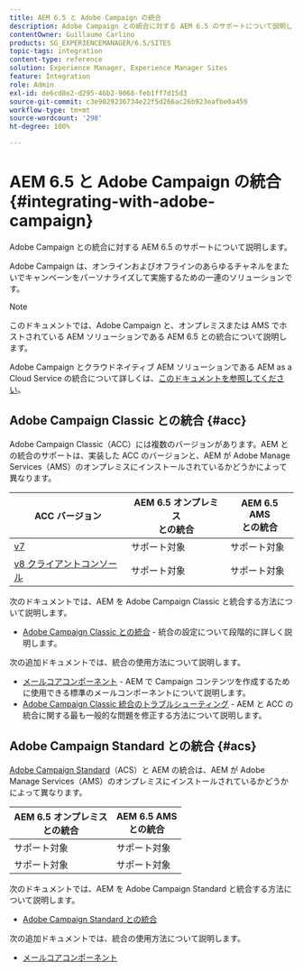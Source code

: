 ```yaml
---
title: AEM 6.5 と Adobe Campaign の統合
description: Adobe Campaign との統合に対する AEM 6.5 のサポートについて説明します。
contentOwner: Guillaume Carlino
products: SG_EXPERIENCEMANAGER/6.5/SITES
topic-tags: integration
content-type: reference
solution: Experience Manager, Experience Manager Sites
feature: Integration
role: Admin
exl-id: de6cd8e2-d295-46b2-9068-feb1ff7d15d3
source-git-commit: c3e9029236734e22f5d266ac26b923eafbe0a459
workflow-type: tm+mt
source-wordcount: '298'
ht-degree: 100%

---
```


# AEM 6.5 と Adobe Campaign の統合{#integrating-with-adobe-campaign}

Adobe Campaign との統合に対する AEM 6.5 のサポートについて説明します。

Adobe Campaign は、オンラインおよびオフラインのあらゆるチャネルをまたいでキャンペーンをパーソナライズして実施するための一連のソリューションです。

>[!NOTE]
>
>このドキュメントでは、Adobe Campaign と、オンプレミスまたは AMS でホストされている AEM ソリューションである AEM 6.5 との統合について説明します。
>
>Adobe Campaign とクラウドネイティブ AEM ソリューションである AEM as a Cloud Service の統合について詳しくは、[このドキュメントを参照してください](https://experienceleague.adobe.com/docs/experience-manager-cloud-service/content/sites/integrations/campaign.html?lang=ja)。

## Adobe Campaign Classic との統合 {#acc}

Adobe Campaign Classic（ACC）には複数のバージョンがあります。AEM との統合のサポートは、実装した ACC のバージョンと、AEM が Adobe Manage Services（AMS）のオンプレミスにインストールされているかどうかによって異なります。

| ACC バージョン | AEM 6.5 オンプレミス<br>との統合 | AEM 6.5 AMS<br>との統合 |
|---|---|---|
| [v7](https://experienceleague.adobe.com/docs/campaign-classic.html?lang=ja) | サポート対象 | サポート対象 |
| [v8 クライアントコンソール](https://experienceleague.adobe.com/docs/campaign-v8.html?lang=ja) | サポート対象 | サポート対象 |

次のドキュメントでは、AEM を Adobe Campaign Classic と統合する方法について説明します。

* [Adobe Campaign Classic との統合](/help/sites-administering/campaignonpremise.md) - 統合の設定について段階的に詳しく説明します。

次の追加ドキュメントでは、統合の使用方法について説明します。

* [メールコアコンポーネント](https://experienceleague.adobe.com/docs/experience-manager-core-components/using/email/introduction.html?lang=ja) - AEM で Campaign コンテンツを作成するために使用できる標準のメールコンポーネントについて説明します。
* [Adobe Campaign Classic 統合のトラブルシューティング](/help/sites-administering/troubleshooting-campaignintegration.md) - AEM と ACC の統合に関する最も一般的な問題を修正する方法について説明します。

## Adobe Campaign Standard との統合 {#acs}

[Adobe Campaign Standard](https://experienceleague.adobe.com/docs/campaign-standard.html?lang=ja)（ACS）と AEM の統合は、AEM が Adobe Manage Services（AMS）のオンプレミスにインストールされているかどうかによって異なります。

| AEM 6.5 オンプレミス<br>との統合 | AEM 6.5 AMS<br> との統合 |
|---|---|
| サポート対象 | サポート対象 |
| サポート対象 | サポート対象 |

次のドキュメントでは、AEM を Adobe Campaign Standard と統合する方法について説明します。

* [Adobe Campaign Standard との統合](/help/sites-administering/campaignstandard.md)

次の追加ドキュメントでは、統合の使用方法について説明します。

* [メールコアコンポーネント](https://experienceleague.adobe.com/docs/experience-manager-core-components/using/email/introduction.html?lang=ja)
